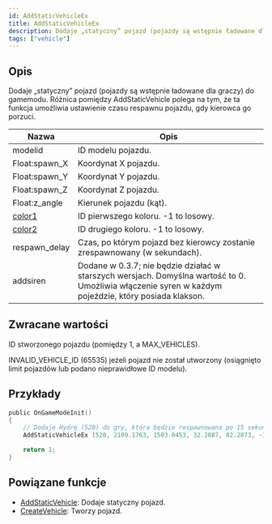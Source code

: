 ```yaml
---
id: AddStaticVehicleEx
title: AddStaticVehicleEx
description: Dodaje „statyczny” pojazd (pojazdy są wstępnie ładowane dla graczy) do gamemodu.
tags: ["vehicle"]
---
```


## Opis

Dodaje „statyczny” pojazd (pojazdy są wstępnie ładowane dla graczy) do gamemodu. Różnica pomiędzy AddStaticVehicle polega na tym, że ta funkcja umożliwia ustawienie czasu respawnu pojazdu, gdy kierowca go porzuci.

| Nazwa                                    | Opis                                                                                                                                                 |
| ---------------------------------------- | ---------------------------------------------------------------------------------------------------------------------------------------------------- |
| modelid                                  | ID modelu pojazdu.                                                                                                                                   |
| Float:spawn_X                            | Koordynat X pojazdu.                                                                                                                                 |
| Float:spawn_Y                            | Koordynat Y pojazdu.                                                                                                                                 |
| Float:spawn_Z                            | Koordynat Z pojazdu.                                                                                                                                 |
| Float:z_angle                            | Kierunek pojazdu (kąt).                                                                                                                              |
| [color1](../resources/vehiclecolorid.md) | ID pierwszego koloru. -1 to losowy.                                                                                                                  |
| [color2](../resources/vehiclecolorid.md) | ID drugiego koloru. -1 to losowy.                                                                                                                    |
| respawn_delay                            | Czas, po którym pojazd bez kierowcy zostanie zrespawnowany (w sekundach).                                                                            |
| addsiren                                 | Dodane w 0.3.7; nie będzie działać w starszych wersjach. Domyślna wartość to 0. Umożliwia włączenie syren w każdym pojeździe, który posiada klakson. |

## Zwracane wartości

ID stworzonego pojazdu (pomiędzy 1, a MAX_VEHICLES).

INVALID_VEHICLE_ID (65535) jeżeli pojazd nie został utworzony (osiągnięto limit pojazdów lub podano nieprawidłowe ID modelu).

## Przykłady

```c
public OnGameModeInit()
{
    // Dodaje Hydrę (520) do gry, która będzie respawnowana po 15 sekundach od porzucenia
    AddStaticVehicleEx (520, 2109.1763, 1503.0453, 32.2887, 82.2873, -1, -1, 15);

    return 1;
}
```

## Powiązane funkcje

- [AddStaticVehicle](AddStaticVehicle.md): Dodaje statyczny pojazd.
- [CreateVehicle](CreateVehicle.md): Tworzy pojazd.
